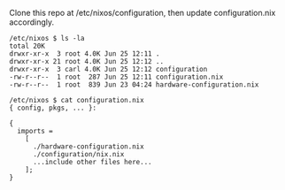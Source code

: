 Clone this repo at /etc/nixos/configuration, then update configuration.nix
accordingly.

```
/etc/nixos $ ls -la
total 20K
drwxr-xr-x  3 root 4.0K Jun 25 12:11 .
drwxr-xr-x 21 root 4.0K Jun 25 12:12 ..
drwxr-xr-x  3 carl 4.0K Jun 25 12:12 configuration
-rw-r--r--  1 root  287 Jun 25 12:11 configuration.nix
-rw-r--r--  1 root  839 Jun 23 04:24 hardware-configuration.nix

/etc/nixos $ cat configuration.nix
{ config, pkgs, ... }:

{
  imports =
    [
      ./hardware-configuration.nix
      ./configuration/nix.nix
      ...include other files here...
    ];
}
```
